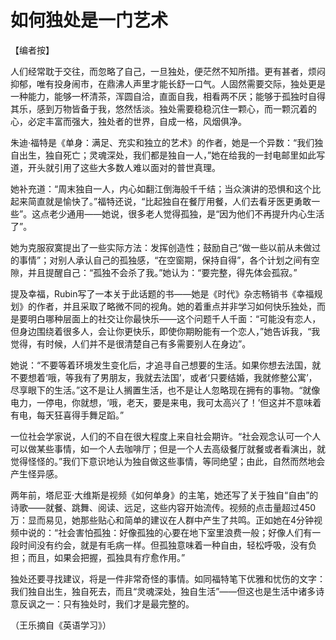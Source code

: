 # 如何独处是一门艺术

【编者按】 

人们经常耽于交往，而忽略了自己，一旦独处，便茫然不知所措。更有甚者，烦闷抑郁，唯有投身闹市，在鼎沸人声里才能长舒一口气。人固然需要交际，独处更是一种能力，能够一杯清茶，浑圆自洽，直面自我，相看两不厌；能够于孤独时自得其乐，感到万物皆备于我，悠然恬淡。独处需要稳稳沉住一颗心，而一颗沉着的心，必定丰富而强大，独处者的世界，自成一格，风烟俱净。 

朱迪·福特是《单身：满足、充实和独立的艺术》的作者，她是一个异数：“我们独自出生，独自死亡；灵魂深处，我们都是独自一人，”她在给我的一封电邮里如此写道，开头就引用了这些大多数人难以面对的普世真理。 

她补充道：“周末独自一人，内心如翻江倒海般千千结；当众演讲的恐惧和这个比起来简直就是愉快了。”福特还说，“比起独自在餐厅用餐，人们去看牙医更勇敢一些”。这点老少通用——她说，很多老人觉得孤独，是“因为他们不再提升内心生活了”。 

她为克服寂寞提出了一些实际方法：发挥创造性；鼓励自己“做一些以前从未做过的事情”；对别人承认自己的孤独感，“在空窗期，保持自得”，各个计划之间有空隙，并且提醒自己：“孤独不会杀了我。”她认为：“要完整，得先体会孤寂。” 

提及幸福，Rubin写了一本关于此话题的书——她是《时代》杂志畅销书《幸福规划》的作者，并且采取了略微不同的视角。她的着重点并非学习如何快乐独处，而是要明白哪种层面上的社交让你最快乐——这个问题千人千面：“可能没有恋人，但身边围绕着很多人，会让你更快乐，即使你期盼能有一个恋人，”她告诉我，“我觉得，有时候，人们并不是很清楚自己有多需要别人在身边”。 

她说：“不要等着环境发生变化后，才追寻自己想要的生活。如果你想去法国，就不要想着‘哦，等我有了男朋友，我就去法国’，或者‘只要结婚，我就修整公寓’，尽享眼下的生活。”这不是让人搁置生活，也不是让人忽略现在拥有的事物。“就像电力，一停电，你就想，‘哦，老天，要是来电，我可太高兴了！’但这并不意味着有电，每天狂喜得手舞足蹈。” 

一位社会学家说，人们的不自在很大程度上来自社会期许。“社会观念认可一个人可以做某些事情，如一个人去咖啡厅；但是一个人去高级餐厅就餐或者看演出，就觉得怪怪的。”我们下意识地认为独自做这些事情，等同绝望；由此，自然而然地会产生怪异感。 

两年前，塔尼亚·大维斯是视频《如何单身》的主笔，她还写了关于独自“自由”的诗歌——就餐、跳舞、阅读、远足，这些内容开始流传。视频的点击量超过450万：显而易见，她那些贴心和简单的建议在人群中产生了共鸣。正如她在4分钟视频中说的：“社会害怕孤独：好像孤独的心要在地下室里浪费一般；好像人们有一段时间没有约会，就是有毛病一样。但孤独意味着一种自由，轻松呼吸，没有负担；而且，如果会把握，孤独具有疗愈作用。” 

独处还要寻找建议，将是一件非常奇怪的事情。如同福特笔下优雅和忧伤的文字：我们独自出生，独自死去，而且“灵魂深处，独自生活”——但这也是生活中诸多诗意反讽之一：只有独处时，我们才是最完整的。 

（王乐摘自《英语学习》）